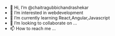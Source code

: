 - 👋 Hi, I’m @chaitragubbichandrashekar
- 👀 I’m interested in webdevelopment
- 🌱 I’m currently learning React,Angular,Javascript
- 💞️ I’m looking to collaborate on ...
- 📫 How to reach me ...

<!---
chaitragubbichandrashekar/chaitragubbichandrashekar is a ✨ special ✨ repository because its `README.md` (this file) appears on your GitHub profile.
You can click the Preview link to take a look at your changes.
--->
